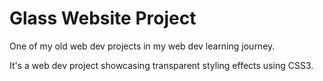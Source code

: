 # Glass Website Project

One of my old web dev projects in my web dev learning journey.

It's a web dev project showcasing transparent styling effects using CSS3.
